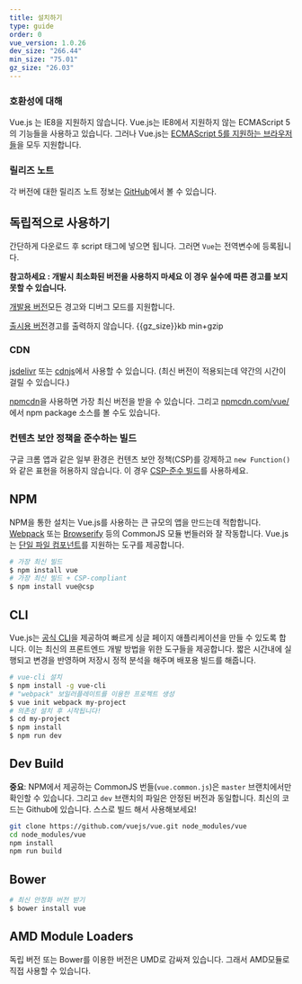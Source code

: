```yaml
---
title: 설치하기
type: guide
order: 0
vue_version: 1.0.26
dev_size: "266.44"
min_size: "75.01"
gz_size: "26.03"
---
```


### 호환성에 대해

Vue.js 는 IE8을 지원하지 않습니다. Vue.js는 IE8에서 지원하지 않는 ECMAScript 5의 기능들을 사용하고 있습니다. 그러나 Vue.js는 [ECMAScript 5를 지원하는 브라우저들](http://caniuse.com/#feat=es5)을 모두 지원합니다.

### 릴리즈 노트

각 버전에 대한 릴리즈 노트 정보는 [GitHub](https://github.com/vuejs/vue/releases)에서 볼 수 있습니다.

## 독립적으로 사용하기

간단하게 다운로드 후 script 태그에 넣으면 됩니다. 그러면 `Vue`는 전역변수에 등록됩니다.

**참고하세요 : 개발시 최소화된 버전을 사용하지 마세요 이 경우 실수에 따른 경고를 보지 못할 수 있습니다.**

<div id="downloads">
<a class="button" href="/js/vue.js" download>개발용 버전</a><span class="light info">모든 경고와 디버그 모드를 지원합니다.</span>

<a class="button" href="/js/vue.min.js" download>출시용 버전</a><span class="light info">경고를 출력하지 않습니다. {{gz_size}}kb min+gzip</span>
</div>

### CDN

[jsdelivr](//cdn.jsdelivr.net/vue/{{vue_version}}/vue.min.js) 또는 [cdnjs](//cdnjs.cloudflare.com/ajax/libs/vue/{{vue_version}}/vue.min.js)에서 사용할 수 있습니다. (최신 버전이 적용되는데 약간의 시간이 걸릴 수 있습니다.)

[npmcdn](https://npmcdn.com/vue/dist/vue.min.js)을 사용하면 가장 최신 버전을 받을 수 있습니다. 그리고 [npmcdn.com/vue/](https://npmcdn.com/vue/)에서 npm package 소스를 볼 수도 있습니다.

### 컨텐츠 보안 정책을 준수하는 빌드

구글 크롬 앱과 같은 일부 환경은 컨텐츠 보안 정책(CSP)를 강제하고 `new Function()` 와 같은 표현을 허용하지 않습니다. 이 경우 [CSP-준수 빌드](https://github.com/vuejs/vue/tree/csp/dist)를 사용하세요.

## NPM

NPM을 통한 설치는 Vue.js를 사용하는 큰 규모의 앱을 만드는데 적합합니다. [Webpack](http://webpack.github.io/) 또는 [Browserify](http://browserify.org/) 등의 CommonJS 모듈 번들러와 잘 작동합니다. Vue.js는 [단일 파일 컴포넌트](application.html#Single-File-Components)를 지원하는 도구를 제공합니다.

``` bash
# 가장 최신 빌드
$ npm install vue
# 가장 최신 빌드 + CSP-compliant
$ npm install vue@csp
```

## CLI

Vue.js는 [공식 CLI](https://github.com/vuejs/vue-cli)을 제공하여 빠르게 싱글 페이지 애플리케이션을 만들 수 있도록 합니다. 이는 최신의 프론트엔드 개발 방법을 위한 도구들을 제공합니다. 짧은 시간내에 실행되고 변경을 반영하며 저장시 정적 분석을 해주며 배포용 빌드를 해줍니다.

``` bash
# vue-cli 설치
$ npm install -g vue-cli
# "webpack" 보일러플레이트를 이용한 프로젝트 생성
$ vue init webpack my-project
# 의존성 설치 후 시작됩니다!
$ cd my-project
$ npm install
$ npm run dev
```

## Dev Build

**중요**: NPM에서 제공하는 CommonJS 번들(`vue.common.js`)은 `master` 브랜치에서만 확인할 수 있습니다. 그리고 `dev` 브랜치의 파일은 안정된 버전과 동일합니다. 최신의 코드는 Github에 있습니다. 스스로 빌드 해서 사용해보세요!

``` bash
git clone https://github.com/vuejs/vue.git node_modules/vue
cd node_modules/vue
npm install
npm run build
```

## Bower

``` bash
# 최신 안정화 버전 받기
$ bower install vue
```

## AMD Module Loaders

독립 버전 또는 Bower를 이용한 버전은 UMD로 감싸져 있습니다. 그래서 AMD모듈로 직접 사용할 수 있습니다.
